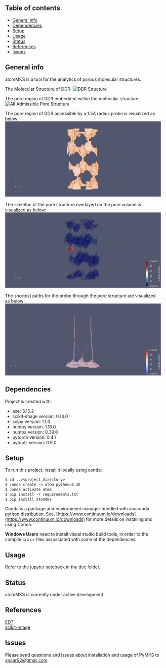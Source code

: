 ## Table of contents
* [General info](#general-info)
* [Dependencies](#dependencies)
* [Setup](#setup)
* [Usage](#usage)
* [Status](#status)
* [References](#references)
* [Issues](#issues)


## General info
atomMKS is a tool for the analytics of porous molecular structures.

The Molecular Structure of DDR: ![DDR Structure](./images/DDR_structure.gif)

The pore region of DDR embedded within the molecular structure. ![All Admissible Pore Structure](./images/DDR_pore_all.gif)

The pore region of DDR accessible by a 1.5A radius probe is visualized as below: ![Accessible Structure](./images/DDR_pore_cleaned.gif)

The skeleton of the pore structure overlayed on the pore volume is visualized as below: ![Accessible Path Structure](./images/DDR_skeleton_pore.gif)

The shortest paths for the probe through the pore structure are visualized as below: ![shortest paths](./images/DDR_graph.gif)


## Dependencies
Project is created with:
* ase: 3.16.2
* scikit-image version: 0.14.0
* scipy version: 1.1.0
* numpy version: 1.16.0
* numba version: 0.39.0
* pytorch version: 0.4.1
* pytoolz version: 0.9.0


## Setup
To run this project, install it locally using conda:

```
$ cd ../<project_directory>
$ conda create -n atom python=3.10
$ conda activate atom
$ pip install -r requirements.txt
$ pip install atommks
```
Conda is a package and environment manager bundled with anaconda python distribution.
See, [https://www.continuum.io/downloads](https://www.continuum.io/downloads) for more details on installing and using Conda.  

**Windows Users** need to install visual studio build tools, in order to the compile c/c++ files assosciated with some of the dependencies.


## Usage
Refer to the [jupyter notebook](./scripts/tutorial_atomMKS.ipynb) in the doc folder.


## Status
atomMKS is currently under active development.


## References
[EDT](https://github.com/seung-lab/euclidean-distance-transform-3d/)  
[scikit-image](https://scikit-image.org/)  


## Issues

Please send questions and issues about installation and usage of PyMKS to [apaar92@gmail.com](mailto:apaar92@gmail.com)
